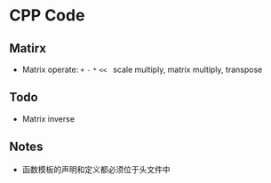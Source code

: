 # CPP Code

## Matirx

- Matrix operate: `+` `-` `*` `<< ` scale multiply, matrix multiply, transpose

## Todo

- Matrix inverse

## Notes

- 函数模板的声明和定义都必须位于头文件中

